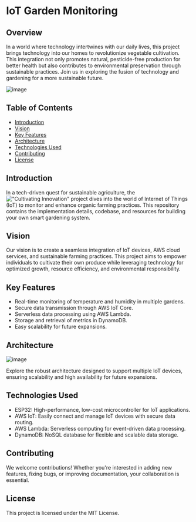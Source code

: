 # IoT Garden Monitoring

## Overview

In a world where technology intertwines with our daily lives, this project brings technology into our homes to revolutionize vegetable cultivation. This integration not only promotes natural, pesticide-free production for better health but also contributes to environmental preservation through sustainable practices. Join us in exploring the fusion of technology and gardening for a more sustainable future.

![image](https://github.com/hugosrc/iot-garden-monitoring/assets/68757329/588f5051-9d5c-46fb-9060-533e9ebc23f4)

## Table of Contents

- [Introduction](#introduction)
- [Vision](#vision)
- [Key Features](#key-features)
- [Architecture](#architecture)
- [Technologies Used](#technologies-used)
- [Contributing](#contributing)
- [License](#license)

## Introduction

In a tech-driven quest for sustainable agriculture, the !["Cultivating Innovation"](https://medium.com/@hugosrc/cultivo-conectado-do-conceito-%C3%A0-realidade-de-um-sistema-iot-para-monitoramento-agr%C3%ADcola-1f537af61b5b) project dives into the world of Internet of Things (IoT) to monitor and enhance organic farming practices. This repository contains the implementation details, codebase, and resources for building your own smart gardening system.

## Vision

Our vision is to create a seamless integration of IoT devices, AWS cloud services, and sustainable farming practices. This project aims to empower individuals to cultivate their own produce while leveraging technology for optimized growth, resource efficiency, and environmental responsibility.

## Key Features

- Real-time monitoring of temperature and humidity in multiple gardens.
- Secure data transmission through AWS IoT Core.
- Serverless data processing using AWS Lambda.
- Storage and retrieval of metrics in DynamoDB.
- Easy scalability for future expansions.

## Architecture

![image](https://github.com/hugosrc/iot-garden-monitoring/assets/68757329/a6bd79cc-920a-4f84-9145-15bd8b22faa0)

Explore the robust architecture designed to support multiple IoT devices, ensuring scalability and high availability for future expansions.

## Technologies Used

- ESP32: High-performance, low-cost microcontroller for IoT applications.
- AWS IoT: Easily connect and manage IoT devices with secure data routing.
- AWS Lambda: Serverless computing for event-driven data processing.
- DynamoDB: NoSQL database for flexible and scalable data storage.

## Contributing

We welcome contributions! Whether you're interested in adding new features, fixing bugs, or improving documentation, your collaboration is essential.

## License

This project is licensed under the MIT License.
